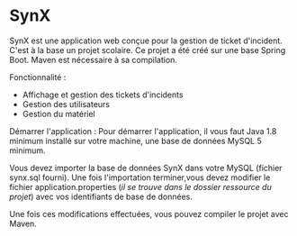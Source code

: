 SynX
============

SynX est une application web conçue pour la gestion de ticket d'incident. C'est à la base un projet scolaire. 
Ce projet a été créé sur une base Spring Boot. Maven est nécessaire à sa compilation.

Fonctionnalité :
- Affichage et gestion des tickets d'incidents
- Gestion des utilisateurs
- Gestion du matériel

Démarrer l'application :
Pour démarrer l'application, il vous faut Java 1.8 minimum installé sur votre machine, une base de données MySQL 5 minimum.

Vous devez importer la base de données SynX dans votre MySQL (fichier synx.sql fourni). Une fois l'importation 
terminer,vous devez modifier le fichier application.properties (_il se trouve dans le dossier ressource du projet_) 
avec vos identifiants de base de données.

Une fois ces modifications effectuées, vous pouvez compiler le projet avec Maven.